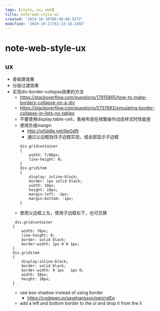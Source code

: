 ```yaml
---
tags: [style, ux, web]
title: note-web-style-ux
created: '2019-10-10T08:40:08.927Z'
modified: '2019-10-21T02:33:18.249Z'
---
```


# note-web-style-ux

## ux
- 骨架屏效果
- 分层过渡效果
- 实现div-border-collapse效果的方法
    - https://stackoverflow.com/questions/17915865/how-to-make-borders-collapse-on-a-div
    - https://stackoverflow.com/questions/5737693/simulating-border-collapse-in-lists-no-tables
    - 不要使用display:table-cell，表格布局在频繁操作动态样式时性能差
    - 使用负值margin
        - http://jsfiddle.net/6eGdN
        - 通过父边框挡住子边框实现，或全部显示子边框
        ```
        div.gridcontainer
        {
            width: 7/86px;
            line-height: 0;
        }
        div.griditem
        {
            display: inline-block;            
            border: 1px solid black;
            width: 18px;
            height: 18px;
            margin-left: -1px;
            margin-bottom: -1px;
        }
        ```
    - 使用父边框上左，使用子边框右下，也可交换
    ```
     div.gridcontainer
    {
        width: 76px;
        line-height: 0;
        border: solid black;
        border-width: 1px 0 0 1px;
    }
    div.griditem
    {
        display:inline-block;           
        border: solid black;
        border-width: 0 1px   1px 0;
        width: 18px;
        height: 18px;
    }
    ```
    - use box-shadow instead of using border 
        - https://codepen.io/savehansson/pen/rsIEp
    - add a left and bottom border to the ul and drop it from the li

